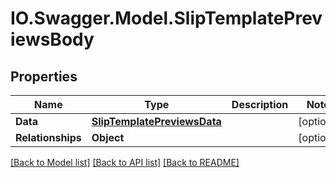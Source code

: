 # IO.Swagger.Model.SlipTemplatePreviewsBody
## Properties

Name | Type | Description | Notes
------------ | ------------- | ------------- | -------------
**Data** | [**SlipTemplatePreviewsData**](SlipTemplatePreviewsData.md) |  | [optional] 
**Relationships** | **Object** |  | [optional] 

[[Back to Model list]](../README.md#documentation-for-models) [[Back to API list]](../README.md#documentation-for-api-endpoints) [[Back to README]](../README.md)

